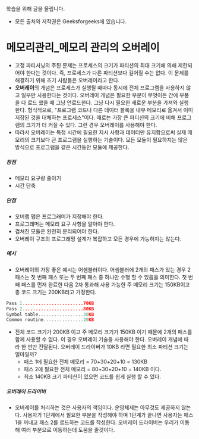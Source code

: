 학습을 위해 글을 올립니다.

- 모든 출처와 저작권은 Geeksforgeeks에 있습니다.

[^출처]: https://www.geeksforgeeks.org/



# 메모리관리_메모리 관리의 오버레이

- 고정 파티셔닝의 주된 문제는 프로세스의 크기가 파티션의 최대 크기에 의해 제한되어야 한다는 것이다. 즉, 프로세스가 다른 파티션보다 길어질 수는 없다. 이 문제를 해결하기 위해 초기 사람들은 오버레이라고 한다.
- **오버레이**의 개념은 프로세스가 실행될 때마다 동시에 전체 프로그램을 사용하지 않고 일부만 사용한다는 것이다. 오버레이 개념은 필요한 부분이 무엇이든 간에 부품을 다 로드 했을 때 그냥 언로드한다. 그냥 다시 필요한 새로운 부분을 가져와 실행한다. 형식적으로, "프로그램 코드나 다른 데이터 블록을 내부 메모리로 옮겨서 이미 저장된 것을 대체하는 프로세스"이다. 때로는 가장 큰 파티션의 크기에 비해 프로그램의 크기가 더 커질 수 있다. 그런 경우 오버레이를 사용해야 한다.
- 따라서 오버레이는 특정 시간에 필요한 지시 사항과 데이터만 유지함으로써 실제 메모리의 크기보다 큰 프로그램을 실행하는 기술이다. 모든 모듈이 필요하지는 않은 방식으로 프로그램을 같은 시간동안 모듈에 제공한다.

##### 장점

- 메모리 요구량 줄이기
- 시간 단축

##### 단점

- 오버랩 맵은 프로그래머가 지정해야 한다.
- 프로그래머는 메모리 요구 사항을 알아야 한다.
- 겹쳐진 모듈은 완전히 분리되어야 한다.
- 오버레이 구조의 프로그래밍 설계가 복잡하고 모든 경우에 가능하지는 않는다.

##### 예시

- 오버레이의 가장 좋은 예시는 어셈블러이다. 어셈블러에 2개의 패스가 있는 경우 2 패스는 첫 번째 패스 또는 두 번째 패스 중 하나만 수행 할 수 있음을 의미한다. 첫 번째 패스를 먼저 완료한 다음 2차 통과해 사용 가능한 주 메모리 크기는 150KB이고 총 코드 크기는 200KB라고 가정한다.

```c
Pass 1.......................70KB
Pass 2.......................80KB
Symbol table.................30KB
Common routine...............20KB
```

- 전체 코드 크기가 200KB 이고 주 메모리 크기가 150KB 이기 때문에 2개의 패스를 함께 사용할 수 없다. 이 경우 오버레이 기술을 사용해야 한다. 오버레이 개념에 따라 한 번만 전달된다. 오버레이 드라이버가 10KB 라면 필요한 최소 파티션 크기는 얼마일까?
  - 패스 1에 필요한 전체 메모리 = 70+30+20+10 = 130KB
  - 패스 2에 필요한 전체 메모리 = 80+30+20+10 = 140KB 이다. 
  - 최소 140KB 크기 파티션이 있으면 코드를 쉽게 실행 할 수 있다.

##### 오버레이 드라이버

- 오버레이를 처리하는 것은 사용자의 책임이다. 운영체제는 아무것도 제공하지 않는다. 사용자가 1단계에서 필요한 부분을 작성해야 하며 1단계가 끝나면 사용자는 패스 1을 꺼내고 패스 2를 로드하는 코드를 작성한다. 오버레이 드라이버는 우리가 이동해 여러 부분으로 이동하는데 도움을 줄것이다.